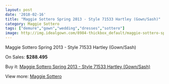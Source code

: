 ```yaml
---
layout: post
date: '2018-02-16'
title: "Maggie Sottero Spring 2013 - Style 71533 Hartley (Gown/Sash)"
category: Maggie Sottero
tags: ["demure","gown","wedding","dresses","sottero"]
image: http://img.idealgown.com/8984-thickbox_default/maggie-sottero-spring-2013-style-71533-hartley-gown-sash.jpg
---
```

Maggie Sottero Spring 2013 - Style 71533 Hartley (Gown/Sash)

On Sales: **$288.495**
<a href="https://www.idealgown.com/en/maggie-sottero/3739-maggie-sottero-spring-2013-style-71533-hartley-gown-sash.html"><amp-img layout="responsive" width="600" height="600" src="//img.idealgown.com/8984-thickbox_default/maggie-sottero-spring-2013-style-71533-hartley-gown-sash.jpg" alt="Maggie Sottero Spring 2013 - Style 71533 Hartley (Gown/Sash) 0" /></a>
<a href="https://www.idealgown.com/en/maggie-sottero/3739-maggie-sottero-spring-2013-style-71533-hartley-gown-sash.html"><amp-img layout="responsive" width="600" height="600" src="//img.idealgown.com/16635-thickbox_default/maggie-sottero-spring-2013-style-71533-hartley-gown-sash.jpg" alt="Maggie Sottero Spring 2013 - Style 71533 Hartley (Gown/Sash) 1" /></a>
<a href="https://www.idealgown.com/en/maggie-sottero/3739-maggie-sottero-spring-2013-style-71533-hartley-gown-sash.html"><amp-img layout="responsive" width="600" height="600" src="//img.idealgown.com/8983-thickbox_default/maggie-sottero-spring-2013-style-71533-hartley-gown-sash.jpg" alt="Maggie Sottero Spring 2013 - Style 71533 Hartley (Gown/Sash) 2" /></a>

Buy it: [Maggie Sottero Spring 2013 - Style 71533 Hartley (Gown/Sash)](https://www.idealgown.com/en/maggie-sottero/3739-maggie-sottero-spring-2013-style-71533-hartley-gown-sash.html "Maggie Sottero Spring 2013 - Style 71533 Hartley (Gown/Sash)")

View more: [Maggie Sottero](https://www.idealgown.com/en/45-maggie-sottero "Maggie Sottero")